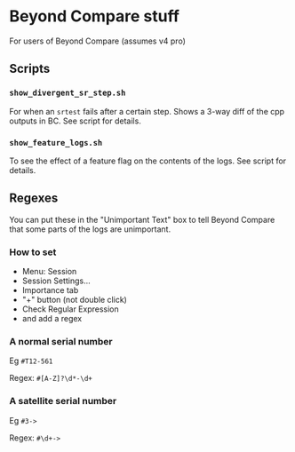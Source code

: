 # Beyond Compare stuff

For users of Beyond Compare (assumes v4 pro)

## Scripts

### `show_divergent_sr_step.sh`

For when an `srtest` fails after a certain step. Shows a 3-way diff of the cpp outputs in BC. See script for details.

### `show_feature_logs.sh`

To see the effect of a feature flag on the contents of the logs. See script for details.

## Regexes

You can put these in the "Unimportant Text" box to tell Beyond Compare 
that some parts of the logs are unimportant.

### How to set

 - Menu: Session
 - Session Settings...
 - Importance tab
 - "+" button (not double click)
 - Check Regular Expression
 - and add a regex

### A normal serial number

Eg `#T12-561`

Regex: `#[A-Z]?\d*-\d+`

### A satellite serial number

Eg `#3->`

Regex: `#\d+->`
